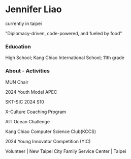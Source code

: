 # Jennifer Liao
currently in taipei

"Diplomacy-driven, code-powered, and fueled by food"
### Education
High School; Kang Chiao International School; 11th grade

### About - Activities

MUN Chair

2024 Youth Model APEC

SKT-SIC 2024 S10

X-Culture Coaching Program

AIT Ocean Challenge

Kang Chiao Computer Science Club(KCCS)

2024 Young Innovator Competition (YIC) 

Volunteer | New Taipei City Family Service Center | Taipei
